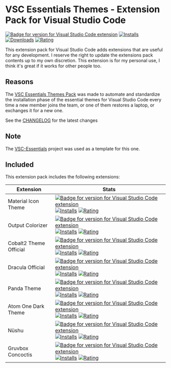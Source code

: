 # VSC Essentials Themes - Extension Pack for Visual Studio Code

[![Badge for version for Visual Studio Code extension](https://vsmarketplacebadge.apphb.com/version-short/Gydunhn.vsc-essentials-themes.svg?color=blue&style=?style=for-the-badge&logo=visual-studio-code)](https://marketplace.visualstudio.com/items?itemName=Gydunhn.vsc-essentials-themes) [![Installs](https://vsmarketplacebadge.apphb.com/installs-short/Gydunhn.vsc-essentials-themes.svg?color=blue&style=flat-square)](https://marketplace.visualstudio.com/items?itemName=Gydunhn.vsc-essentials-themes) [![Downloads](https://vsmarketplacebadge.apphb.com/downloads-short/Gydunhn.vsc-essentials-themes.svg?color=blue&style=flat-square)](hhttps://marketplace.visualstudio.com/items?itemName=Gydunhn.vsc-essentials-themes) [![Rating](https://vsmarketplacebadge.apphb.com/rating-short/Gydunhn.vsc-essentials-themes.svg?color=blue&style=flat-square)](https://marketplace.visualstudio.com/items?itemName=Gydunhn.vsc-essentials-themes)

This extension pack for Visual Studio Code adds extensions that are useful for any development. I reserve the right to update the extensions pack contents up to my own discretion. This extension is for my personal use, I think it's great if it works for other people too.

## Reasons

The [VSC Essentials Themes Pack] was made to automate and standardize the installation phase of the essential themes for Visual Studio Code every time a new member joins the team, or one of them restores a laptop, or exchanges it for a new one.

See the [CHANGELOG](CHANGELOG.md) for the latest changes

## Note
The [VSC-Essentials] project was used as a template for this one.

## Included

This extension pack includes the following extensions:

| Extension              | Stats                                                                                                                                                                                                                                                                                                                                                                                                                                                                                                                                                                                                                                                                                                                                                                                      |
|------------------------|--------------------------------------------------------------------------------------------------------------------------------------------------------------------------------------------------------------------------------------------------------------------------------------------------------------------------------------------------------------------------------------------------------------------------------------------------------------------------------------------------------------------------------------------------------------------------------------------------------------------------------------------------------------------------------------------------------------------------------------------------------------------------------------------|
| Material Icon Theme    | [![Badge for version for Visual Studio Code extension](https://vsmarketplacebadge.apphb.com/version-short/PKief.material-icon-theme.svg?color=blue&style=?style=for-the-badge&logo=visual-studio-code)](https://marketplace.visualstudio.com/items?itemName=PKief.material-icon-theme) [![Installs](https://vsmarketplacebadge.apphb.com/installs-short/PKief.material-icon-theme.svg?color=blue&style=flat-square)](https://marketplace.visualstudio.com/items?itemName=PKief.material-icon-theme) [![Rating](https://vsmarketplacebadge.apphb.com/rating-short/PKief.material-icon-theme.svg?color=blue&style=flat-square)](https://marketplace.visualstudio.com/items?itemName=PKief.material-icon-theme)                                                                               |
| Output Colorizer       | [![Badge for version for Visual Studio Code extension](https://vsmarketplacebadge.apphb.com/version-short/IBM.output-colorizer.svg?color=blue&style=?style=for-the-badge&logo=visual-studio-code)](https://marketplace.visualstudio.com/items?itemName=IBM.output-colorizer) [![Installs](https://vsmarketplacebadge.apphb.com/installs-short/IBM.output-colorizer.svg?color=blue&style=flat-square)](https://marketplace.visualstudio.com/items?itemName=IBM.output-colorizer) [![Rating](https://vsmarketplacebadge.apphb.com/rating-short/IBM.output-colorizer.svg?color=blue&style=flat-square)](https://marketplace.visualstudio.com/items?itemName=IBM.output-colorizer)                                                                                                             |
| Cobalt2 Theme Official | [![Badge for version for Visual Studio Code extension](https://vsmarketplacebadge.apphb.com/version-short/wesbos.theme-cobalt2.svg?color=blue&style=?style=for-the-badge&logo=visual-studio-code)](https://marketplace.visualstudio.com/items?itemName=wesbos.theme-cobalt2) [![Installs](https://vsmarketplacebadge.apphb.com/installs-short/wesbos.theme-cobalt2.svg?color=blue&style=flat-square)](https://marketplace.visualstudio.com/items?itemName=wesbos.theme-cobalt2) [![Rating](https://vsmarketplacebadge.apphb.com/rating-short/wesbos.theme-cobalt2.svg?color=blue&style=flat-square)](https://marketplace.visualstudio.com/items?itemName=wesbos.theme-cobalt2)                                                                                                             |
| Dracula Official       | [![Badge for version for Visual Studio Code extension](https://vsmarketplacebadge.apphb.com/version-short/dracula-theme.theme-dracula.svg?color=blue&style=?style=for-the-badge&logo=visual-studio-code)](https://marketplace.visualstudio.com/items?itemName=dracula-theme.theme-dracula) [![Installs](https://vsmarketplacebadge.apphb.com/installs-short/dracula-theme.theme-dracula.svg?color=blue&style=flat-square)](https://marketplace.visualstudio.com/items?itemName=dracula-theme.theme-dracula) [![Rating](https://vsmarketplacebadge.apphb.com/rating-short/dracula-theme.theme-dracula.svg?color=blue&style=flat-square)](https://marketplace.visualstudio.com/items?itemName=dracula-theme.theme-dracula)                                                                   |
| Panda Theme            | [![Badge for version for Visual Studio Code extension](https://vsmarketplacebadge.apphb.com/version-short/tinkertrain.theme-panda.svg?color=blue&style=?style=for-the-badge&logo=visual-studio-code)](https://marketplace.visualstudio.com/items?itemName=tinkertrain.theme-panda) [![Installs](https://vsmarketplacebadge.apphb.com/installs-short/tinkertrain.theme-panda.svg?color=blue&style=flat-square)](https://marketplace.visualstudio.com/items?itemName=tinkertrain.theme-panda) [![Rating](https://vsmarketplacebadge.apphb.com/rating-short/tinkertrain.theme-panda.svg?color=blue&style=flat-square)](https://marketplace.visualstudio.com/items?itemName=tinkertrain.theme-panda)                                                                                           |
| Atom One Dark Theme    | [![Badge for version for Visual Studio Code extension](https://vsmarketplacebadge.apphb.com/version-short/akamud.vscode-theme-onedark.svg?color=blue&style=?style=for-the-badge&logo=visual-studio-code)](https://marketplace.visualstudio.com/items?itemName=akamud.vscode-theme-onedark) [![Installs](https://vsmarketplacebadge.apphb.com/installs-short/akamud.vscode-theme-onedark.svg?color=blue&style=flat-square)](https://marketplace.visualstudio.com/items?itemName=akamud.vscode-theme-onedark) [![Rating](https://vsmarketplacebadge.apphb.com/rating-short/akamud.vscode-theme-onedark.svg?color=blue&style=flat-square)](https://marketplace.visualstudio.com/items?itemName=akamud.vscode-theme-onedark)                                                                   |
| Nüshu                  | [![Badge for version for Visual Studio Code extension](https://vsmarketplacebadge.apphb.com/version-short/wheredoesyourmindgo.nushu-vscode-theme.svg?color=blue&style=?style=for-the-badge&logo=visual-studio-code)](https://marketplace.visualstudio.com/items?itemName=wheredoesyourmindgo.nushu-vscode-theme) [![Installs](https://vsmarketplacebadge.apphb.com/installs-short/wheredoesyourmindgo.nushu-vscode-theme.svg?color=blue&style=flat-square)](https://marketplace.visualstudio.com/items?itemName=wheredoesyourmindgo.nushu-vscode-theme) [![Rating](https://vsmarketplacebadge.apphb.com/rating-short/wheredoesyourmindgo.nushu-vscode-theme.svg?color=blue&style=flat-square)](https://marketplace.visualstudio.com/items?itemName=wheredoesyourmindgo.nushu-vscode-theme) |
| Gruvbox Concoctis      | [![Badge for version for Visual Studio Code extension](https://vsmarketplacebadge.apphb.com/version-short/wheredoesyourmindgo.gruvbox-concoctis.svg?color=blue&style=?style=for-the-badge&logo=visual-studio-code)](https://marketplace.visualstudio.com/items?itemName=wheredoesyourmindgo.gruvbox-concoctis) [![Installs](https://vsmarketplacebadge.apphb.com/installs-short/wheredoesyourmindgo.gruvbox-concoctis.svg?color=blue&style=flat-square)](https://marketplace.visualstudio.com/items?itemName=wheredoesyourmindgo.gruvbox-concoctis) [![Rating](https://vsmarketplacebadge.apphb.com/rating-short/wheredoesyourmindgo.gruvbox-concoctis.svg?color=blue&style=flat-square)](https://marketplace.visualstudio.com/items?itemName=wheredoesyourmindgo.gruvbox-concoctis)       |

[VSC Essentials Themes Pack]: https://marketplace.visualstudio.com/items?itemName=Gydunhn.vsc-essentials-themes
[VSC-Essentials]: https://github.com/Gydunhn/VSC-Essentials
